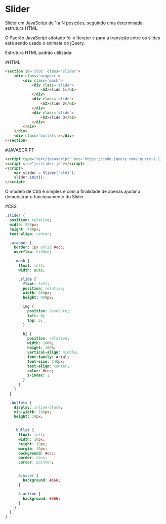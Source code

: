Slider
======

Slider em JavaScript de 1 a N posições, seguindo uma determinada estrutura HTML.

O Padrão JavaScript adotado foi o Iterator e para a transição entre os slides está sendo usado o animate do jQuery.

Estrutura HTML padrão utilizada:

#HTML
```html
<section id='sl01' class='slider'>
	<div class='wrapper'>
		<div class='mask'>
			<div class='slide'>
				<h2>slide 1</h2>
			</div>
			<div class='slide'>
				<h2>slide 2</h2>
			</div>
			<div class='slide'>
				<h2>slide 3</h2>
			</div>
		</div>
	</div>
	<div class='bullets'></div>
</section>
```

#JAVASCRIPT
```html
<script type="text/javascript" src="https://code.jquery.com/jquery-1.11.1.min.js"></script>
<script src="js/slider.js"></script>
<script>
	var slider = Slider('sl01');
	slider.init();
</script>
```

O modelo de CSS é simples e com a finalidade de apenas ajudar a demonstrar o funcionamento do Slider.

#CSS
```sass
.slider {
  position: relative;
  width: 988px;
  height: 400px;
  text-align: center;

  .wrapper {
    border: 1px solid #ccc;
    overflow: hidden;

    .mask {
      float: left;
      width: auto;      

      .slide {
        float: left;
        position: relative;
        width: 988px;
        height: 400px;

        img {
          position: absolute;
          left: 0;
          top: 0;
        }

        h2 {
          position: relative;
          width: 100%;
          height: 100%;
          vertical-align: middle;
          font-family: Arial;
          font-size: 140px;
          text-align: center;        
          color: #ccc;
          z-index: 1
        }
      }
    }
  }

  .bullets {
    display: inline-block;
    min-width: 100px;
    height: 10px;
    

    .bullet {
      float: left;
      width: 10px;
      height: 10px;
      margin: 10px;
      background: #ccc;
      border: none;
      cursor: pointer;


      &:hover {
        background: #666;
      }

      &.active {
        background: #666;
      }
    }
  } 
}
```
